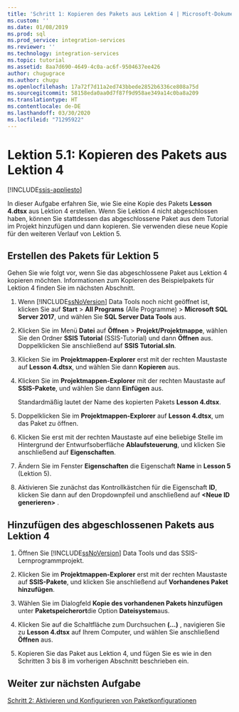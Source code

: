 ```yaml
---
title: 'Schritt 1: Kopieren des Pakets aus Lektion 4 | Microsoft-Dokumentation'
ms.custom: ''
ms.date: 01/08/2019
ms.prod: sql
ms.prod_service: integration-services
ms.reviewer: ''
ms.technology: integration-services
ms.topic: tutorial
ms.assetid: 8aa7d690-4649-4c0a-ac6f-9504637ee426
author: chugugrace
ms.author: chugu
ms.openlocfilehash: 17a72f7d11a2ed743bbede2852b6336ce808a75d
ms.sourcegitcommit: 58158eda0aa0d7f87f9d958ae349a14c0ba8a209
ms.translationtype: HT
ms.contentlocale: de-DE
ms.lasthandoff: 03/30/2020
ms.locfileid: "71295922"
---
```

# <a name="lesson-5-1-copy-the-lesson-4-package"></a>Lektion 5.1: Kopieren des Pakets aus Lektion 4

[!INCLUDE[ssis-appliesto](../includes/ssis-appliesto-ssvrpluslinux-asdb-asdw-xxx.md)]



In dieser Aufgabe erfahren Sie, wie Sie eine Kopie des Pakets **Lesson 4.dtsx** aus Lektion 4 erstellen. Wenn Sie Lektion 4 nicht abgeschlossen haben, können Sie stattdessen das abgeschlossene Paket aus dem Tutorial im Projekt hinzufügen und dann kopieren. Sie verwenden diese neue Kopie für den weiteren Verlauf von Lektion 5.  
  
## <a name="create-the-lesson-5-package"></a>Erstellen des Pakets für Lektion 5  
  
Gehen Sie wie folgt vor, wenn Sie das abgeschlossene Paket aus Lektion 4 kopieren möchten.  Informationen zum Kopieren des Beispielpakets für Lektion 4 finden Sie im nächsten Abschnitt.

1.  Wenn [!INCLUDE[ssNoVersion](../includes/ssnoversion-md.md)] Data Tools noch nicht geöffnet ist, klicken Sie auf **Start** > **All Programs** (Alle Programme)  > **Microsoft SQL Server 2017**, und wählen Sie **SQL Server Data Tools** aus.

2.  Klicken Sie im Menü **Datei** auf **Öffnen** > **Projekt/Projektmappe**, wählen Sie den Ordner **SSIS Tutorial** (SSIS-Tutorial) und dann **Öffnen** aus.  Doppelklicken Sie anschließend auf **SSIS Tutorial.sln**.

3.  Klicken Sie im **Projektmappen-Explorer** erst mit der rechten Maustaste auf **Lesson 4.dtsx**, und wählen Sie dann **Kopieren** aus.

4.  Klicken Sie im **Projektmappen-Explorer** mit der rechten Maustaste auf **SSIS-Pakete**, und wählen Sie dann **Einfügen** aus.

    Standardmäßig lautet der Name des kopierten Pakets **Lesson 4.dtsx**.

5.  Doppelklicken Sie im **Projektmappen-Explorer** auf **Lesson 4.dtsx**, um das Paket zu öffnen.

6.  Klicken Sie erst mit der rechten Maustaste auf eine beliebige Stelle im Hintergrund der Entwurfsoberfläche **Ablaufsteuerung**, und klicken Sie anschließend auf **Eigenschaften**.

7.  Ändern Sie im Fenster **Eigenschaften** die Eigenschaft **Name** in **Lesson 5** (Lektion 5).

8.  Aktivieren Sie zunächst das Kontrollkästchen für die Eigenschaft **ID**, klicken Sie dann auf den Dropdownpfeil und anschließend auf **\<Neue ID generieren>** .

## <a name="add-the-completed-lesson-4-package"></a>Hinzufügen des abgeschlossenen Pakets aus Lektion 4

1.  Öffnen Sie [!INCLUDE[ssNoVersion](../includes/ssnoversion-md.md)] Data Tools und das SSIS-Lernprogrammprojekt.

2.  Klicken Sie im **Projektmappen-Explorer** erst mit der rechten Maustaste auf **SSIS-Pakete**, und klicken Sie anschließend auf **Vorhandenes Paket hinzufügen**.

3.  Wählen Sie im Dialogfeld **Kopie des vorhandenen Pakets hinzufügen** unter **Paketspeicherort**die Option **Dateisystem**aus.

4.  Klicken Sie auf die Schaltfläche zum Durchsuchen **(…)** , navigieren Sie zu **Lesson 4.dtsx** auf Ihrem Computer, und wählen Sie anschließend **Öffnen** aus.

5.  Kopieren Sie das Paket aus Lektion 4, und fügen Sie es wie in den Schritten 3 bis 8 im vorherigen Abschnitt beschrieben ein.
  
## <a name="go-to-next-task"></a>Weiter zur nächsten Aufgabe  
[Schritt 2: Aktivieren und Konfigurieren von Paketkonfigurationen](../integration-services/lesson-5-2-enabling-and-configuring-package-configurations.md)  
  

